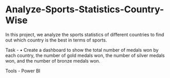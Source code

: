 # Analyze-Sports-Statistics-Country-Wise
In this project, we analyze the sports statistics of different countries to find out which country is the best in terms of sports.

Task - • Create a dashboard to show the total number of
medals won by each country, the number of gold
medals won, the number of silver medals won,
and the number of bronze medals won.

Tools - Power BI
